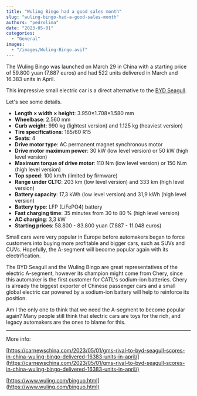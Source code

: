 ```yaml
---
title: "Wuling Bingo had a good sales month"
slug: "wuling-bingo-had-a-good-sales-month"
authors: "pedrolima"
date: "2023-05-01"
categories:
  - "General"
images:
  - "/images/Wuling-Bingo.avif"
---
```


The Wuling Bingo was launched on March 29 in China with a starting price of 59.800 yuan (7.887 euros) and had 522 units delivered in March and 16.383 units in April.

This impressive small electric car is a direct alternative to the [BYD Seagull](/2023/04/19/byd-seagull-is-officially-launched/).

Let's see some details.

- **Length × width × height**: 3.950×1.708×1.580 mm
- **Wheelbase**: 2.560 mm
- **Curb weight**: 990 kg (lightest version) and 1.125 kg (heaviest version)
- **Tire specifications**: 185/60 R15
- **Seats**: 4
- **Drive motor type**: AC permanent magnet synchronous motor
- **Drive motor maximum power**: 30 kW (low level version) or 50 kW (high level version)
- **Maximum torque of drive motor**: 110 Nm (low level version) or 150 N.m (high level version)
- **Top speed**: 100 km/h (limited by firmware)
- **Range under CLTC**: 203 km (low level version) and 333 km (high level version)
- **Battery capacity**: 17,3 kWh (low level version) and 31,9 kWh (high level version)
- **Battery type**: LFP (LiFePO4) battery
- **Fast charging time**: 35 minutes from 30 to 80 % (high level version)
- **AC charging**: 3,3 kW
- **Starting prices**: 58.800 - 83.800 yuan (7.887 - 11.048 euros)

Small cars were very popular in Europe before automakers began to force customers into buying more profitable and bigger cars, such as SUVs and CUVs. Hopefully, the A-segment will become popular again with its electrification.

The BYD Seagull and the Wuling Bingo are great representatives of the electric A-segment, however its champion might come from Chery, since this automaker is the first customer for CATL's sodium-ion batteries. Chery is already the biggest exporter of Chinese passenger cars and a small global electric car powered by a sodium-ion battery will help to reinforce its position.

Am I the only one to think that we need the A-segment to become popular again? Many people still think that electric cars are toys for the rich, and legacy automakers are the ones to blame for this.

---

More info:

[https://carnewschina.com/2023/05/01/gms-rival-to-byd-seagull-scores-in-china-wuling-bingo-delivered-16383-units-in-april/](https://carnewschina.com/2023/05/01/gms-rival-to-byd-seagull-scores-in-china-wuling-bingo-delivered-16383-units-in-april/)

[https://www.wuling.com/binguo.html](https://www.wuling.com/binguo.html)
